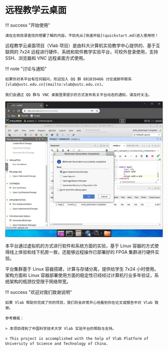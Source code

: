 # 远程教学云桌面

!!! success "开始使用"

    请在左侧目录查找你想要了解的内容。不妨先从[快速开始](quickstart.md)进入使用吧！

远程教学云桌面项目（Vlab 项目）是由科大计算机实验教学中心提供的、基于互联网的 7x24 远程进行硬件、系统和软件教学实验平台，可校外登录使用，支持 SSH、浏览器和 VNC 远程桌面方式使用。

!!! note "讨论与通知"

    如果你对本平台有任何疑问，欢迎加入 QQ 群 881039466 讨论或邮件联系 [vlab@ustc.edu.cn](mailto:vlab@ustc.edu.cn)。

    我们会通过 QQ 群与 VNC 桌面登录提示的方式发布有关平台动态的通知，请及时关注。

![Vlab in Browser](images/vlab-in-browser.jpg)

本平台通过虚拟机的方式进行软件和系统方面的实验，基于 Linux 容器的方式使得线上体验和线下机房一致，还能够远程操作已部署好的 FPGA 集群进行硬件实验。

平台集群基于 Linux 容器搭建，计算与存储分离，提供给学生 7x24 小时使用。架构方面和 Linux 容器部署使用方面的稳定性已经经过计算机行业多年验证，系统架构的瓶颈仅受限于网络带宽。

!!! success "欢迎对我们致谢说明"

    如果 Vlab 帮助你完成了你的项目，我们将会非常开心地看到你在论文或报告中对 Vlab 致谢。

    参考模板：

    > 本项目得到了中国科学技术大学 Vlab 实验平台的帮助与支持。

    > This project is accomplished with the help of Vlab Platform of University of Science and Technology of China.
